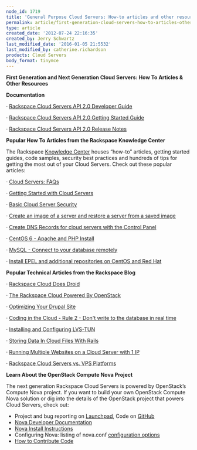 ```yaml
---
node_id: 1719
title: 'General Purpose Cloud Servers: How-to articles and other resources'
permalink: article/first-generation-cloud-servers-how-to-articles-other-resources
type: article
created_date: '2012-07-24 22:16:35'
created_by: Jerry Schwartz
last_modified_date: '2016-01-05 21:5532'
last_modified_by: catherine.richardson
products: Cloud Servers
body_format: tinymce
---
```


**First Generation and Next Generation Cloud Servers:  How To Articles &
Other Resources**

 

**Documentation**

&middot;         [Rackspace Cloud Servers API 2.0 Developer
Guide](https://developer.rackspace.com/docs/cloud-servers/v2/developer-guide/)

&middot;         [Rackspace Cloud Servers API 2.0 Getting Started
Guide](https://developer.rackspace.com/docs/cloud-servers/v2/developer-guide/#getting-started)

&middot;         [Rackspace Cloud Servers API 2.0 Release
Notes](https://developer.rackspace.com/docs/cloud-servers/v2/developer-guide/#document-release-notes)

 

**Popular How To Articles from the Rackspace Knowledge Center**

The Rackspace [Knowledge
Center](http://www.rackspace.com/knowledge_center/) houses &ldquo;how-to&rdquo;
articles, getting started guides, code samples, security best practices
and hundreds of tips for getting the most out of your Cloud Servers. 
Check out these popular articles:

&middot;         [Cloud Servers:
FAQs](http://www.rackspace.com/knowledge_center/product-faq/cloud-servers)

&middot;         [Getting Started with Cloud
Servers](http://www.rackspace.com/knowledge_center/article/getting-started-with-cloud-servers)

&middot;         [Basic Cloud Server
Security](http://www.rackspace.com/knowledge_center/article/basic-cloud-server-security)

&middot;         [Create an image of a server and restore a server from a saved
image](http://www.rackspace.com/knowledge_center/article/create-an-image-of-a-server-and-restore-a-server-from-a-saved-image)

&middot;         [Create DNS Records for cloud servers with the Control
Panel](http://www.rackspace.com/knowledge_center/article/create-dns-records-for-cloud-servers-with-the-control-panel)

&middot;         [CentOS 6 - Apache and PHP
Install](http://www.rackspace.com/knowledge_center/article/centos-6-apache-and-php-install)

&middot;         [MySQL - Connect to your database
remotely](http://www.rackspace.com/knowledge_center/article/mysql-connect-to-your-database-remotely)

&middot;         [Install EPEL and additional repositories on CentOS and Red
Hat](http://www.rackspace.com/knowledge_center/article/install-epel-and-additional-repositories-on-centos-and-red-hat)

 

**Popular Technical Articles from the Rackspace Blog**

&middot;         [Rackspace Cloud Does
Droid](http://www.rackspace.com/blog/rackspace-cloud-does-droid/)

&middot;         [The Rackspace Cloud Powered By
OpenStack](http://www.rackspace.com/blog/next-generation-rackspace-cloud-servers/)

&middot;         [Optimizing Your Drupal
Site](http://www.rackspace.com/blog/optimizing-your-drupal-site/)

&middot;         [Coding in the Cloud - Rule 2 - Don't write to the database in
real
time](http://www.rackspace.com/blog/coding-in-the-cloud-rule-2-dont-write-to-the-database-in-real-time/)

&middot;         [Installing and Configuring
LVS-TUN](http://www.rackspace.com/blog/installing-and-configuring-lvs-tun/)

&middot;         [Storing Data In Cloud Files With
Rails](http://www.rackspace.com/blog/storing-data-in-cloud-files-with-rails/)

&middot;         [Running Multiple Websites on a Cloud Server with 1
IP](http://www.rackspace.com/blog/running-multiple-websites-on-a-cloud-server-with-1-ip/)

&middot;         [Rackspace Cloud Servers vs. VPS
Platforms](http://www.rackspace.com/blog/rackspace-cloud-servers-vs-vps-platforms/)

 

**Learn About the OpenStack Compute Nova Project**

The next generation Rackspace Cloud Servers is powered by OpenStack&rsquo;s
Compute Nova project.  If you want to build your own OpenStack Compute
Nova solution or dig into the details of the OpenStack project that
powers Cloud Servers, check out: 

-   Project and bug reporting on
    [Launchpad](https://launchpad.net/nova), Code on
    [GitHub](https://github.com/openstack/nova)
-   [Nova Developer Documentation](http://nova.openstack.org/)
-   [Nova Install
    Instructions](http://wiki.openstack.org/InstallInstructions/Nova)
-   Configuring Nova: listing of nova.conf [configuration
    options](http://wiki.openstack.org/NovaConfigOptions)
-   [How to Contribute Code](http://wiki.openstack.org/HowToContribute)


